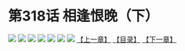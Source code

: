 # 第318话 相逢恨晚（下）
![](https://mhpic.xiaomingtaiji.net/comic/D/斗破苍穹拆分版/318话/1.jpg-zymk.middle.webp)
![](https://mhpic.xiaomingtaiji.net/comic/D/斗破苍穹拆分版/318话/2.jpg-zymk.middle.webp)
![](https://mhpic.xiaomingtaiji.net/comic/D/斗破苍穹拆分版/318话/3.jpg-zymk.middle.webp)
![](https://mhpic.xiaomingtaiji.net/comic/D/斗破苍穹拆分版/318话/4.jpg-zymk.middle.webp)
![](https://mhpic.xiaomingtaiji.net/comic/D/斗破苍穹拆分版/318话/5.jpg-zymk.middle.webp)
![](https://mhpic.xiaomingtaiji.net/comic/D/斗破苍穹拆分版/318话/6.jpg-zymk.middle.webp)
![](https://mhpic.xiaomingtaiji.net/comic/D/斗破苍穹拆分版/318话/7.jpg-zymk.middle.webp)
[【上一章】](./317.md)
[【目录】](./README.md)
[【下一章】](./319.md)
